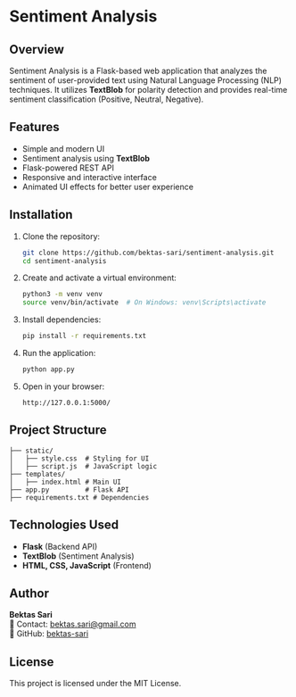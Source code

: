 # Sentiment Analysis

## Overview
Sentiment Analysis is a Flask-based web application that analyzes the sentiment of user-provided text using Natural Language Processing (NLP) techniques. It utilizes **TextBlob** for polarity detection and provides real-time sentiment classification (Positive, Neutral, Negative).

## Features
- Simple and modern UI
- Sentiment analysis using **TextBlob**
- Flask-powered REST API
- Responsive and interactive interface
- Animated UI effects for better user experience

## Installation

1. Clone the repository:
   ```bash
   git clone https://github.com/bektas-sari/sentiment-analysis.git
   cd sentiment-analysis
   ```

2. Create and activate a virtual environment:
   ```bash
   python3 -m venv venv
   source venv/bin/activate  # On Windows: venv\Scripts\activate
   ```

3. Install dependencies:
   ```bash
   pip install -r requirements.txt
   ```

4. Run the application:
   ```bash
   python app.py
   ```

5. Open in your browser:
   ```
   http://127.0.0.1:5000/
   ```

## Project Structure
```
├── static/
│   ├── style.css  # Styling for UI
│   ├── script.js  # JavaScript logic
├── templates/
│   ├── index.html # Main UI
├── app.py         # Flask API
├── requirements.txt # Dependencies
```

## Technologies Used
- **Flask** (Backend API)
- **TextBlob** (Sentiment Analysis)
- **HTML, CSS, JavaScript** (Frontend)

## Author
**Bektas Sari**  
📧 Contact: bektas.sari@gmail.com  
🔗 GitHub: [bektas-sari](https://github.com/bektas-sari)

## License
This project is licensed under the MIT License.
